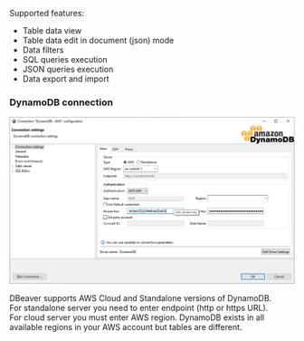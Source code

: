 Supported features:
- Table data view
- Table data edit in document (json) mode
- Data filters
- SQL queries execution
- JSON queries execution
- Data export and import

### DynamoDB connection

![](images/database/dynamodb/connection-page.png)

DBeaver supports AWS Cloud and Standalone versions of DynamoDB.  
For standalone server you need to enter endpoint (http or https URL).  
For cloud server you must enter AWS region. DynamoDB exists in all available regions in your AWS account but tables are different.

### 